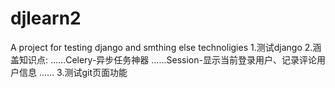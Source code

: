 # djlearn2
A project for testing django and smthing else technoligies
1.测试django
2.涵盖知识点:
  ……Celery-异步任务神器
  ……Session-显示当前登录用户、记录评论用户信息
  ……
3.测试git页面功能
